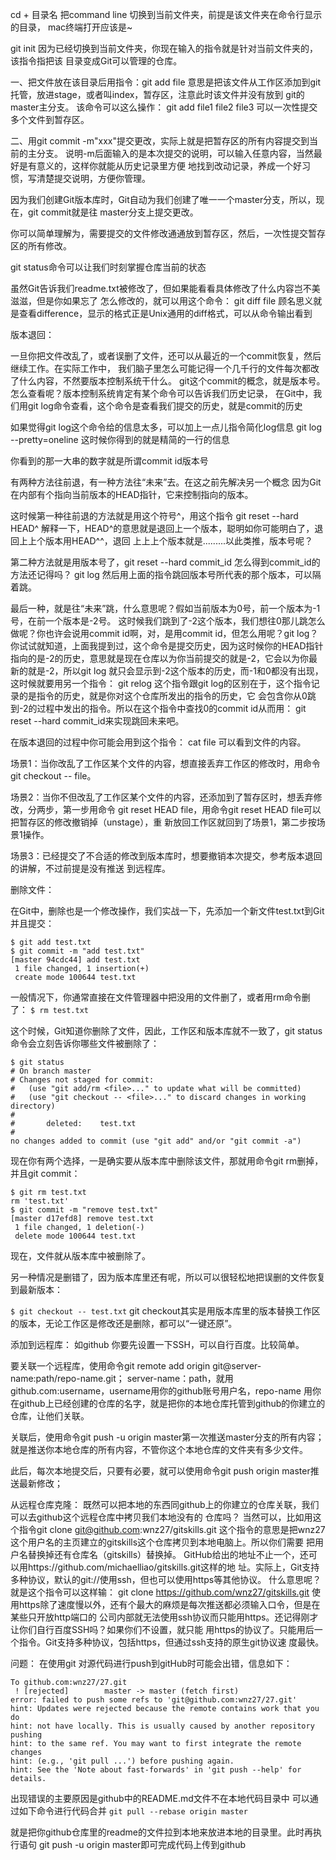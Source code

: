 cd + 目录名  把command line 切换到当前文件夹，前提是该文件夹在命令行显示的目录，
mac终端打开应该是~


git init 因为已经切换到当前文件夹，你现在输入的指令就是针对当前文件夹的，该指令指把该
目录变成Git可以管理的仓库。


一、把文件放在该目录后用指令：git add file
意思是把该文件从工作区添加到git托管，放进stage，或者叫index，暂存区，注意此时该文件并没有放到
git的master主分支。
该命令可以这么操作：
git add file1 file2 file3
可以一次性提交多个文件到暂存区。

二、用git commit -m"xxx"提交更改，实际上就是把暂存区的所有内容提交到当前的主分支。
说明-m后面输入的是本次提交的说明，可以输入任意内容，当然最好是有意义的，这样你就能从历史记录里方便
地找到改动记录，养成一个好习惯，写清楚提交说明，方便你管理。

因为我们创建Git版本库时，Git自动为我们创建了唯一一个master分支，所以，现在，git commit就是往
master分支上提交更改。

你可以简单理解为，需要提交的文件修改通通放到暂存区，然后，一次性提交暂存区的所有修改。

git status命令可以让我们时刻掌握仓库当前的状态

虽然Git告诉我们readme.txt被修改了，但如果能看看具体修改了什么内容岂不美滋滋，但是你如果忘了
怎么修改的，就可以用这个命令：
git diff file
顾名思义就是查看difference，显示的格式正是Unix通用的diff格式，可以从命令输出看到

版本退回：


一旦你把文件改乱了，或者误删了文件，还可以从最近的一个commit恢复，然后继续工作。在实际工作中，
我们脑子里怎么可能记得一个几千行的文件每次都改了什么内容，不然要版本控制系统干什么。
git这个commit的概念，就是版本号。怎么查看呢？版本控制系统肯定有某个命令可以告诉我们历史记录，
在Git中，我们用git log命令查看，这个命令是查看我们提交的历史，就是commit的历史

如果觉得git log这个命令给的信息太多，可以加上一点儿指令简化log信息
git log --pretty=oneline
这时候你得到的就是精简的一行的信息

你看到的那一大串的数字就是所谓commit id版本号

有两种方法往前退，有一种方法往“未来”去。在这之前先解决另一个概念
因为Git在内部有个指向当前版本的HEAD指针，它来控制指向的版本。

这时候第一种往前退的方法就是用这个符号^，用这个指令
git reset --hard HEAD^
解释一下，HEAD^的意思就是退回上一个版本，聪明如你可能明白了，退回上上个版本用HEAD^^，退回
上上上个版本就是.........以此类推，版本号呢？

第二种方法就是用版本号了，git reset --hard commit_id
怎么得到commit_id的方法还记得吗？
git log
然后用上面的指令跳回版本号所代表的那个版本，可以隔着跳。

最后一种，就是往“未来”跳，什么意思呢？假如当前版本为0号，前一个版本为-1号，在前一个版本是-2号。
这时候我们跳到了-2这个版本，我们想往0那儿跳怎么做呢？你也许会说用commit id啊，对，是用commit
id，但怎么用呢？git log？你试试就知道，上面我提到过，这个命令是提交历史，因为这时候你的HEAD指针
指向的是-2的历史，意思就是现在仓库以为你当前提交的就是-2，它会以为你最新的就是-2，所以git log
就只会显示到-2这个版本的历史，而-1和0都没有出现，这时候就要用另一个指令：
git relog
这个指令跟git log的区别在于，这个指令记录的是指令的历史，就是你对这个仓库所发出的指令的历史，它
会包含你从0跳到-2的过程中发出的指令。所以在这个指令中查找0的commit id从而用：
git reset --hard commit_id来实现跳回未来吧。

在版本退回的过程中你可能会用到这个指令：
cat file
可以看到文件的内容。


场景1：当你改乱了工作区某个文件的内容，想直接丢弃工作区的修改时，用命令git checkout -- file。

场景2：当你不但改乱了工作区某个文件的内容，还添加到了暂存区时，想丢弃修改，分两步，第一步用命令
git reset HEAD file，用命令git reset HEAD file可以把暂存区的修改撤销掉（unstage），重
新放回工作区就回到了场景1，第二步按场景1操作。

场景3：已经提交了不合适的修改到版本库时，想要撤销本次提交，参考版本退回的讲解，不过前提是没有推送
到远程库。

删除文件：

在Git中，删除也是一个修改操作，我们实战一下，先添加一个新文件test.txt到Git并且提交：
```
$ git add test.txt
$ git commit -m "add test.txt"
[master 94cdc44] add test.txt
 1 file changed, 1 insertion(+)
 create mode 100644 test.txt
```

 一般情况下，你通常直接在文件管理器中把没用的文件删了，或者用rm命令删了：
`$ rm test.txt`


这个时候，Git知道你删除了文件，因此，工作区和版本库就不一致了，git status命令会立刻告诉你哪些文件被删除了：
```
$ git status
# On branch master
# Changes not staged for commit:
#   (use "git add/rm <file>..." to update what will be committed)
#   (use "git checkout -- <file>..." to discard changes in working directory)
#
#       deleted:    test.txt
#
no changes added to commit (use "git add" and/or "git commit -a")

```

现在你有两个选择，一是确实要从版本库中删除该文件，那就用命令git rm删掉，并且git commit：
```
$ git rm test.txt
rm 'test.txt'
$ git commit -m "remove test.txt"
[master d17efd8] remove test.txt
 1 file changed, 1 deletion(-)
 delete mode 100644 test.txt
```

 现在，文件就从版本库中被删除了。

 另一种情况是删错了，因为版本库里还有呢，所以可以很轻松地把误删的文件恢复到最新版本：

`$ git checkout -- test.txt`
 git checkout其实是用版本库里的版本替换工作区的版本，无论工作区是修改还是删除，都可以“一键还原”。


添加到远程库：
如github
你要先设置一下SSH，可以自行百度。比较简单。

要关联一个远程库，使用命令git remote add origin git@server-name:path/repo-name.git；
server-name：path，就用github.com:username，username用你的github账号用户名，repo-name
用你在github上已经创建的仓库的名字，就是把你的本地仓库托管到github的你建立的仓库，让他们关联。

关联后，使用命令git push -u origin master第一次推送master分支的所有内容；
就是推送你本地仓库的所有内容，不管你这个本地仓库的文件夹有多少文件。

此后，每次本地提交后，只要有必要，就可以使用命令git push origin master推送最新修改；

从远程仓库克隆：
既然可以把本地的东西同github上的你建立的仓库关联，我们可以去github这个远程仓库中拷贝我们本地没有的
仓库吗？
当然可以，比如用这个指令git clone git@github.com:wnz27/gitskills.git
这个指令的意思是把wnz27这个用户名的主页建立的gitskills这个仓库拷贝到本地电脑上。所以你们需要
把用户名替换掉还有仓库名（gitskills）替换掉。
GitHub给出的地址不止一个，还可以用https://github.com/michaelliao/gitskills.git这样的地
址。实际上，Git支持多种协议，默认的git://使用ssh，但也可以使用https等其他协议。
什么意思呢？就是这个指令可以这样输：
git clone https://github.com/wnz27/gitskills.git
使用https除了速度慢以外，还有个最大的麻烦是每次推送都必须输入口令，但是在某些只开放http端口的
公司内部就无法使用ssh协议而只能用https。还记得刚才让你们自行百度SSH吗？如果你们不设置，就只能
用https的协议了。只能用后一个指令。Git支持多种协议，包括https，但通过ssh支持的原生git协议速
度最快。


问题：
在使用git 对源代码进行push到gitHub时可能会出错，信息如下：
```
To github.com:wnz27/27.git
 ! [rejected]        master -> master (fetch first)
error: failed to push some refs to 'git@github.com:wnz27/27.git'
hint: Updates were rejected because the remote contains work that you do
hint: not have locally. This is usually caused by another repository pushing
hint: to the same ref. You may want to first integrate the remote changes
hint: (e.g., 'git pull ...') before pushing again.
hint: See the 'Note about fast-forwards' in 'git push --help' for details.
```

出现错误的主要原因是github中的README.md文件不在本地代码目录中
可以通过如下命令进行代码合并
`git pull --rebase origin master`

就是把你github仓库里的readme的文件拉到本地来放进本地的目录里。此时再执行语句
git push -u origin master即可完成代码上传到github

